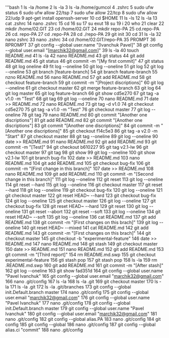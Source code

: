'''bash
 1  ls -la /home
    2  ls -la
    3  ls -la /home/gumcol
    4  .zshrc
    5  sudo ufw status
    6  sudo ufw allow 22/tsp
    7  sudo ufw allow 22/tcp
    8  sudo ufw allow 22/udp
    9  apt-get install openssh-server
   10  cd $HOME
   11  ls -ls
   12  ls -la
   13  cat .zshrc
   14  nano .zshrc
   15  cd
   16  su
   17  su exut
   18  su
   19  i
   20  who
   21  clear
   22  mkdir /home/02.GIT
   23  cd /home/02.GIT
   24  mkdir repo-PA
   25  cd.repo-PA
   26  cd. repo-PA
   27  cd .repo-PA
   28  cd ./repo-PA
   29  git init
   30  cd
   31  ls -la
   32  nano zshrc
   33  nano .zshrc
   34  cd /home/02.GIT/repo-PA
   35  PROMPT
   36  RPROMPT
   37  git config --global user.name "[Ivanchuk Pavel]"
   38  git config --global user.email "[marchik32@gmail.com]"
   39  ls -la
   40  touch README.md
   41  ls -la
   42  nano README.md
   43  git status
   44  git add README.md
   45  git status
   46  git commit -m "[My first commit]"
   47  git status
   48  git log oneline
   49  fit log --oneline
   50  git log --oneline
   51  git log
   52  git log --oneline
   53  git branch [feature-branch]
   54  git branch feature-branch
   55  nzno README.md
   56  nano README.md
   57  git add README.md
   58  git checkout feature-branch
   59  git commit -m "[Project discriptions]"
   60  git log --oneline
   61  git checkout master
   62  git merge feature-branch
   63  git log
   64  git log master
   65  git log feature-branch
   66  git show cd5e270
   67  git tag -a v1.0 -m "Test"
   68  git tag
   69  git log --oneline
   70  nano README.md
   71  date >> README.md
   72  nano README.md
   73  git tag -d v1.0
   74  git checkout cd5e270
   75  git tag -a v1.0 -m "Test"
   76  git checkout master
   77  git log --oneline
   78  git tag
   79  nano README.md
   80  git commit "[Another one discriptions"]
   81  git add README.md
   82  git commit "[Another one discriptions"]
   83  git commit "[Another one discriptions]"
   84  git commit -m "[Another one discriptions]"
   85  git checkout f14c5e3
   86  git tag -a v2.0 -m "Start"
   87  git checkout master
   88  git tag --oneline
   89  git log --oneline
   90  date >> README.md
   91  nano README.md
   92  git add README.md
   93  git commit -m "[Test]"
   94  git checkout b610227
   95  git tag v2.1-lw
   96  git checkout master
   97  git tag
   98  git show
   99  git log --oneline
  100  git show v2.1-lw
  101  git branch bug-fix
  102  date >> README.md
  103  nano README.md
  104  git add README.md
  105  git checkout bug-fix
  106  git commit -m "[First change in this branch]"
  107  date >> README.md
  108  nano README.md
  109  git add README.md
  110  git commit -m "[Second change in this branch]"
  111  git log --oneline
  112  git reset
  113  git log --oneline
  114  git reset --hard
  115  git log --oneline
  116  git checkout master
  117  git reset --hard
  118  git log --oneline
  119  git checkout bug-fix
  120  git log --oneline
  121  git checkout master
  122  git reset HEAD~ --hard
  123  git checkout bug-fix
  124  git log --oneline
  125  git checkout master
  126  git log --oneline
  127  git checkout bug-fix
  128  git reset HEAD~ --hard
  129  git reset
  130  git log --oneline
  131  git reset --abort
  132  git reset --soft
  133  git log --oneline
  134  git reset HEAD~ --soft
  135  git log --oneline
  136  cat README.md
  137  git add README.md
  138  git commit -m "[First changes on this brach]"
  139  git log --oneline
  140  git reset HEAD~ --mixed
  141  cat README.md
  142  git add README.md
  143  git commit -m "[First changes on this brach]"
  144  git checkout master
  145  git checkout -b "experimental-feature"
  146  date >> README.md
  147  nano README.md
  148  git stash
  149  git checkout master
  150  date >> README.md
  151  nano README.md
  152  git add README.md
  153  git commit -m "[Third report]"
  154  rm README.md.swp
  155  git checkout experimental-feature
  156  gti stash pop
  157  git stash pop
  158  ls -la
  159  rm .README.md.swp
  160  git add README.md
  161  git commit -m "[After stash]"
  162  git log --oneline
  163  git show fad351d
  164  git config --global user.name "Pavel Ivanchuk"
  165  git config --global user.email "marchik32@gmail.com"
  166  nano .git/config
  167  ls -la
  168  ls -la .git
  169  git checkout master
  170  ls -la
  171  ls -la .git
  172  ls -la .git/branches
  173  git config --global init.Default.branch master
  174  nano .git/config
  175  git config --global user.email "marchik32@gmail.com"
  176  git config --global user.name "Pavel Ivanchuk"
  177  nano .git/config
  178  git config --global init.Default.branch master
  179  git config --global user.name "Pavel Ivanchuk"
  180  git config --global user.email "marchik32@gmail.com"
  181  nano .git/config
  182  git config --global alias.PA
  183  nano .git/config
  184  git config
  185  git config --global
  186  nano .git/config
  187  git config --global alias.ci "commit"
  188  nano .git/config
